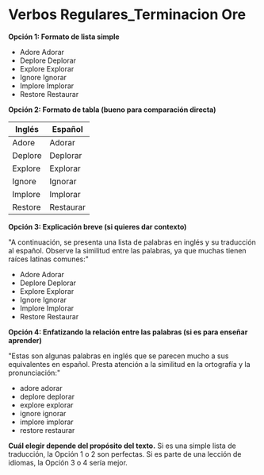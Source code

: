 # Verbos Regulares_Terminacion Ore



**Opción 1: Formato de lista simple**

*   Adore    Adorar
*   Deplore    Deplorar
*   Explore    Explorar
*   Ignore    Ignorar
*   Implore    Implorar
*   Restore    Restaurar

**Opción 2: Formato de tabla (bueno para comparación directa)**

| Inglés     | Español    |
|------------|------------|
| Adore      | Adorar     |
| Deplore    | Deplorar   |
| Explore    | Explorar   |
| Ignore     | Ignorar    |
| Implore    | Implorar   |
| Restore    | Restaurar  |

**Opción 3: Explicación breve (si quieres dar contexto)**

"A continuación, se presenta una lista de palabras en inglés y su traducción al español.  Observe la similitud entre las palabras, ya que muchas tienen raíces latinas comunes:"

*   Adore    Adorar
*   Deplore    Deplorar
*   Explore    Explorar
*   Ignore    Ignorar
*   Implore    Implorar
*   Restore    Restaurar

**Opción 4:  Enfatizando la relación entre las palabras (si es para enseñar aprender)**

"Estas son algunas palabras en inglés que se parecen mucho a sus equivalentes en español.  Presta atención a la similitud en la ortografía y la pronunciación:"

*   adore    adorar
*   deplore    deplorar
*   explore    explorar
*   ignore    ignorar
*   implore    implorar
*   restore    restaurar

**Cuál elegir depende del propósito del texto.** Si es una simple lista de traducción, la Opción 1 o 2 son perfectas. Si es parte de una lección de idiomas, la Opción 3 o 4 sería mejor.
